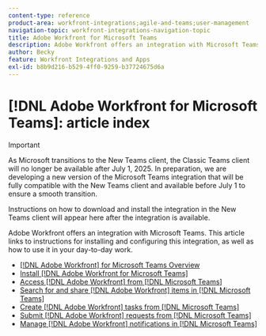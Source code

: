 ```yaml
---
content-type: reference
product-area: workfront-integrations;agile-and-teams;user-management
navigation-topic: workfront-integrations-navigation-topic
title: Adobe Workfront for Microsoft Teams
description: Adobe Workfront offers an integration with Microsoft Teams. This article links to instructions for installing and configuring this integration, as well as how to use it in your day-to-day work.
author: Becky
feature: Workfront Integrations and Apps
exl-id: b8b9d216-b529-4ff0-9259-b37724675d6a
---
```

# [!DNL Adobe Workfront for Microsoft Teams]: article index

>[!IMPORTANT]
>
>As Microsoft transitions to the New Teams client, the Classic Teams client will no longer be available after July 1, 2025. In preparation, we are developing a new version of the Microsoft Teams integration that will be fully compatible with the New Teams client and available before July 1 to ensure a smooth transition.
>
>Instructions on how to download and install the integration in the New Teams client will appear here after the integration is available.

Adobe Workfront offers an integration with Microsoft Teams. This article links to instructions for installing and configuring this integration, as well as how to use it in your day-to-day work.

* [[!DNL Adobe Workfront] for Microsoft Teams Overview](../../workfront-integrations-and-apps/using-workfront-with-microsoft-teams/workfront-for-microsoft-teams.md)
* [Install [!DNL Adobe Workfront for Microsoft Teams]](../../workfront-integrations-and-apps/using-workfront-with-microsoft-teams/install-workfront-ms-teams.md)
* [Access [!DNL Adobe Workfront] from [!DNL Microsoft Teams]](../../workfront-integrations-and-apps/using-workfront-with-microsoft-teams/access-workfront-from-ms-teams.md)
* [Search for and share [!DNL Adobe Workfront] items in [!DNL Microsoft Teams]](../../workfront-integrations-and-apps/using-workfront-with-microsoft-teams/search-for-and-share-wf-items-in-ms-teams.md)
* [Create [!DNL Adobe Workfront] tasks from [!DNL Microsoft Teams]](../../workfront-integrations-and-apps/using-workfront-with-microsoft-teams/create-workfront-tasks-from-ms-teams.md)
* [Submit [!DNL Adobe Workfront] requests from [!DNL Microsoft Teams]](../../workfront-integrations-and-apps/using-workfront-with-microsoft-teams/submit-workfront-requests-from-ms-teams.md)
* [Manage [!DNL Adobe Workfront] notifications in [!DNL Microsoft Teams]](../../workfront-integrations-and-apps/using-workfront-with-microsoft-teams/manage-wf-notifications-approval-requests-ms-teams.md)
